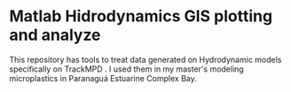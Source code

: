 # Matlab Hidrodynamics GIS plotting and analyze
This repository has tools to treat data generated on Hydrodynamic models specifically on TrackMPD .
I used them in my master's modeling microplastics in Paranaguá Estuarine Complex Bay.
